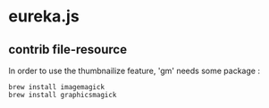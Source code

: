 eureka.js
=========

contrib file-resource
---------------------

In order to use the thumbnailize feature, 'gm' needs some package :

    brew install imagemagick
    brew install graphicsmagick
